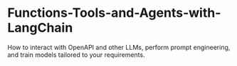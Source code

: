 # Functions-Tools-and-Agents-with-LangChain
How to interact with OpenAPI and other LLMs, perform prompt engineering, and train models tailored to your requirements.
